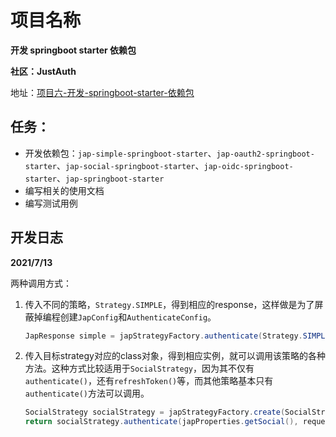 # 项目名称

**开发 springboot starter 依赖包**

**社区：JustAuth**

地址：[项目六-开发-springboot-starter-依赖包](https://justauth.wiki/resource/summer2021.html#%E9%A1%B9%E7%9B%AE%E5%85%AD-%E5%BC%80%E5%8F%91-springboot-starter-%E4%BE%9D%E8%B5%96%E5%8C%85)

## 任务：

- 开发依赖包：`jap-simple-springboot-starter`、`jap-oauth2-springboot-starter`、`jap-social-springboot-starter`、`jap-oidc-springboot-starter`、`jap-springboot-starter`
- 编写相关的使用文档
- 编写测试用例

## 开发日志

**2021/7/13**

两种调用方式：

1. 传入不同的策略，`Strategy.SIMPLE`，得到相应的response，这样做是为了屏蔽掉编程创建`JapConfig`和`AuthenticateConfig`。

   ```java
   JapResponse simple = japStrategyFactory.authenticate(Strategy.SIMPLE, userService, request, response);
   ```

2. 传入目标strategy对应的class对象，得到相应实例，就可以调用该策略的各种方法。这种方式比较适用于`SocialStrategy`，因为其不仅有`authenticate()`，还有`refreshToken()`等，而其他策略基本只有`authenticate()`方法可以调用。

   ```java
   SocialStrategy socialStrategy = japStrategyFactory.create(SocialStrategy.class, userService);
   return socialStrategy.authenticate(japProperties.getSocial(), request, response);
   ```

   

